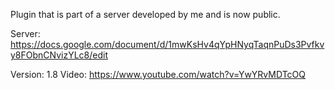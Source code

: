 Plugin that is part of a server developed by me and is now public.

Server: https://docs.google.com/document/d/1mwKsHv4qYpHNyqTaqnPuDs3Pvfkvy8FObnCNvizYLc8/edit

Version: 1.8
Video: https://www.youtube.com/watch?v=YwYRvMDTcOQ
